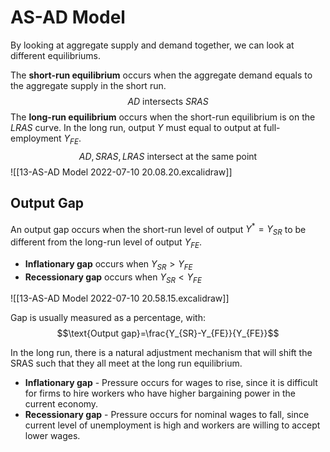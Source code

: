 # AS-AD Model
By looking at aggregate supply and demand together, we can look at different equilibriums.

The **short-run equilibrium** occurs when the aggregate demand equals to the aggregate supply in the short run.
$$AD\ \text{intersects}\ SRAS$$
The **long-run equilibrium** occurs when the short-run equilibrium is on the $LRAS$ curve. In the long run, output $Y$ must equal to output at full-employment $Y_{FE}$.
$$AD,SRAS,LRAS\ \text{intersect at the same point}$$
![[13-AS-AD Model 2022-07-10 20.08.20.excalidraw]]

## Output Gap
An output gap occurs when the short-run level of output $Y^*=Y_{SR}$ to be different from the long-run level of output $Y_{FE}$.
* **Inflationary gap** occurs when $Y_{SR}>Y_{FE}$
* **Recessionary gap** occurs when $Y_{SR}<Y_{FE}$

 ![[13-AS-AD Model 2022-07-10 20.58.15.excalidraw]]

Gap is usually measured as a percentage, with: $$\text{Output gap}=\frac{Y_{SR}-Y_{FE}}{Y_{FE}}$$

In the long run, there is a natural adjustment mechanism that will shift the SRAS such that they all meet at the long run equilibrium.
* **Inflationary gap** - Pressure occurs for wages to rise, since it is difficult for firms to hire workers who have higher bargaining power in the current economy.
* **Recessionary gap** - Pressure occurs for nominal wages to fall, since current level of unemployment is high and workers are willing to accept lower wages.